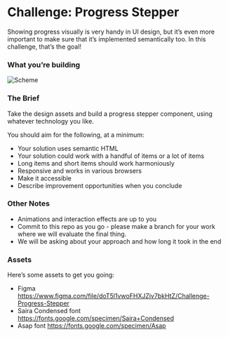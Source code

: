 # Challenge: Progress Stepper #

Showing progress visually is very handy in UI design, but it’s even more important to make sure that it’s implemented semantically too. In this challenge, that’s the goal!

### What you’re building ###

![Scheme](https://piccalilli.imgix.net/images/blog/fecc/challenge-008.jpg)


### The Brief ###

Take the design assets and build a progress stepper component, using whatever technology you like.

You should aim for the following, at a minimum:

* Your solution uses semantic HTML
* Your solution could work with a handful of items or a lot of items
* Long items and short items should work harmoniously
* Responsive and works in various browsers
* Make it accessible
* Describe improvement opportunities when you conclude

### Other Notes ###

* Animations and interaction effects are up to you
* Commit to this repo as you go - please make a branch for your work where we will evaluate the final thing.
* We will be asking about your approach and how long it took in the end 

### Assets ###

Here’s some assets to get you going:

* Figma https://www.figma.com/file/doT5l1vwoFHXJZjv7bkHtZ/Challenge-Progress-Stepper
* Saira Condensed font https://fonts.google.com/specimen/Saira+Condensed
* Asap font https://fonts.google.com/specimen/Asap





